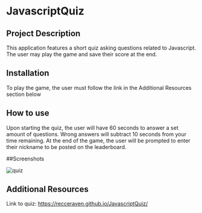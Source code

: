 # JavascriptQuiz

## Project Description

This application features a short quiz asking questions related to Javascript. The user may play the game and save their score at the end.

## Installation

To play the game, the user must follow the link in the Additional Resources section below

## How to use

Upon starting the quiz, the user will have 60 seconds to answer a set amount of questions. Wrong answers will subtract 10 seconds from your time remaining. At the end of the game, the user will be prompted to enter their nickname to be posted on the leaderboard. 

##Screenshots

![quiz](https://github.com/RecceRaven/JavascriptQuiz/assets/149850541/5979b6ae-4f4f-4494-b21f-9a4e1736cfc6)



## Additional Resources

Link to quiz: https://recceraven.github.io/JavascriptQuiz/
